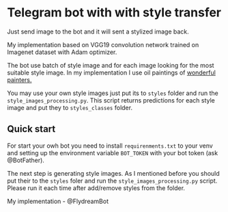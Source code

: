 # Telegram bot with with style transfer

Just send image to the bot and it will sent a stylized image back.

My implementation based on VGG19 convolution network trained on Imagenet dataset with Adam optimizer.

The bot use batch of style image and for each image looking for the most suitable style image. In my implementation I use oil paintings of [wonderful painters.](https://instagram.com/lizplease.art?utm_medium=copy_link) 

You may use your own style images just put its to `styles` folder and run the `style_images_processing.py`. This script returns predictions for each style image and put they to `styles_classes` folder.

## Quick start

For start your owh bot you need to install `requirenments.txt` to your venv and setting up the environment variable `BOT_TOKEN` with your bot token (ask @BotFather).

The next step is generating style images. As I mentioned before you should put their to the `styles` foler and run the `style_images_processing.py` script. Please run it each time after add/remove styles from the folder.

My implementation - @FlydreamBot